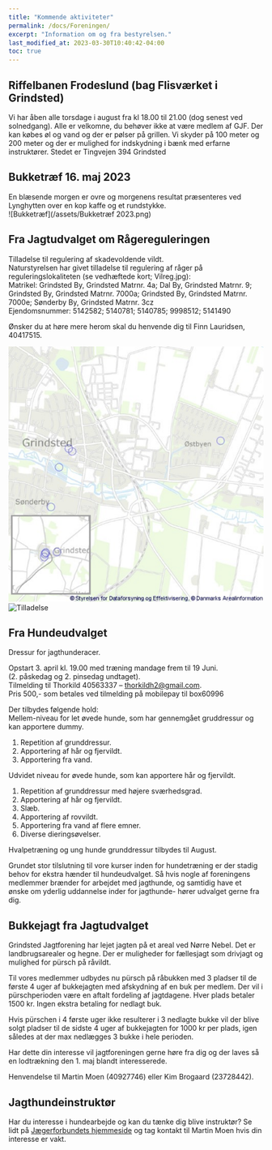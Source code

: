 ```yaml
---
title: "Kommende aktiviteter"
permalink: /docs/Foreningen/
excerpt: "Information om og fra bestyrelsen."
last_modified_at: 2023-03-30T10:40:42-04:00
toc: true
---
```

## Riffelbanen Frodeslund (bag Flisværket i Grindsted)
Vi har åben alle torsdage i august fra kl 18.00 til 21.00 (dog senest ved solnedgang). Alle er velkomne, du behøver ikke at være medlem af GJF. Der kan købes øl og vand og der er pølser på grillen. Vi skyder på 100 meter og 200 meter og der er mulighed for indskydning i bænk med erfarne instruktører. Stedet er Tingvejen 394 Grindsted



## Bukketræf 16. maj 2023
En blæsende morgen er ovre og morgenens resultat præsenteres ved Lynghytten over en kop kaffe og et rundstykke.   
![Bukketræf](/assets/Bukketræf 2023.png)

## Fra Jagtudvalget om Rågereguleringen
Tilladelse til regulering af skadevoldende vildt.  
Naturstyrelsen har givet tilladelse til regulering af råger på reguleringslokaliteten (se vedhæftede kort; Vilreg.jpg):   
Matrikel: Grindsted By, Grindsted Matrnr. 4a; Dal By, Grindsted Matrnr. 9; Grindsted By, Grindsted Matrnr. 7000a; Grindsted By, Grindsted Matrnr. 7000e; Sønderby By, Grindsted Matrnr. 3cz   
Ejendomsnummer: 
5142582; 5140781; 5140785; 9998512; 5141490   
  
Ønsker du at høre mere herom skal du henvende dig til Finn Lauridsen, 40417515.   

![Vilreg](/assets/Vilreg.png)
![Tilladelse](/assets/Afgørelse2023.png)

## Fra Hundeudvalget
Dressur for jagthunderacer. 	
 
Opstart 3. april kl. 19.00 med træning mandage frem til 19 Juni.  
(2. påskedag og 2. pinsedag undtaget).  
Tilmelding til Thorkild 40563337 – thorkildh2@gmail.com.  
Pris 500,- som betales ved tilmelding på mobilepay til box60996
 
Der tilbydes følgende hold:   
Mellem-niveau for let øvede hunde, som har gennemgået gruddressur og kan apportere dummy. 
1.	Repetition af grunddressur. 
2.	Apportering af hår og fjervildt.
3.	Apportering fra vand. 
 
Udvidet niveau for øvede hunde, som kan apportere hår og fjervildt. 
 
1.	Repetition af grunddressur med højere sværhedsgrad. 
2.	Apportering af hår og fjervildt. 
3.	Slæb.
4.	Apportering af rovvildt. 
5.	Apportering fra vand af flere emner. 
6.	Diverse dieringsøvelser. 
 
Hvalpetræning og ung hunde grunddressur tilbydes til August.

Grundet stor tilslutning til vore kurser inden for hundetræning er der stadig behov for ekstra hænder til hundeudvalget. Så hvis nogle af foreningens medlemmer brænder for arbejdet med jagthunde, og samtidig have et ønske om yderlig uddannelse inder for jagthunde- hører udvalget gerne fra dig.
## Bukkejagt fra Jagtudvalget

Grindsted Jagtforening har lejet jagten på et areal ved Nørre Nebel. Det er landbrugsarealer og hegne. Der er muligheder for fællesjagt som drivjagt og mulighed for pürsch på råvildt.

Til vores medlemmer udbydes nu pürsch på råbukken med 3 pladser til de første 4 uger af bukkejagten med afskydning af en buk per medlem. Der vil i pürschperioden være en aftalt fordeling af jagtdagene. Hver plads betaler 1500 kr. Ingen ekstra betaling for nedlagt buk.

Hvis pürschen i 4 første uger ikke resulterer i 3 nedlagte bukke vil der blive solgt pladser til de sidste 4 uger af bukkejagten for 1000 kr per plads, igen således at der max nedlægges 3 bukke i hele perioden.

Har dette din interesse vil jagtforeningen gerne høre fra dig og der laves så en lodtrækning den 1. maj blandt interesserede. 

Henvendelse til Martin Moen (40927746) eller Kim Brogaard (23728442).

## Jagthundeinstruktør
Har du interesse i hundearbejde og kan du tænke dig blive instruktør?
Se lidt på [Jægerforbundets hjemmeside](https://www.jaegerforbundet.dk/det-sker-i-dj/instruktor-uddannelserne/jagthundeinstruktor/) og tag kontakt til Martin Moen hvis din interesse er vakt.

